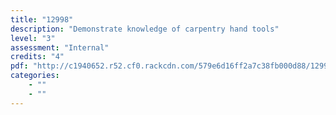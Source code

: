 ```yaml
---
title: "12998"
description: "Demonstrate knowledge of carpentry hand tools"
level: "3"
assessment: "Internal"
credits: "4"
pdf: "http://c1940652.r52.cf0.rackcdn.com/579e6d16ff2a7c38fb000d88/12998.pdf"
categories:
    - ""
    - ""
---
```

